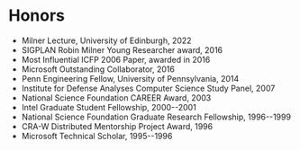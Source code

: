 Honors
======
  * Milner Lecture, University of Edinburgh, 2022
  * SIGPLAN Robin Milner Young Researcher award, 2016
  * Most Influential ICFP 2006 Paper, awarded in 2016
  * Microsoft Outstanding Collaborator, 2016
  * Penn Engineering Fellow, University of Pennsylvania, 2014
  * Institute for Defense Analyses Computer Science Study Panel, 2007
  * National Science Foundation CAREER Award, 2003
  * Intel Graduate Student Fellowship, 2000--2001
  * National Science Foundation Graduate Research Fellowship, 1996--1999
  * CRA-W Distributed Mentorship Project Award, 1996
  * Microsoft Technical Scholar, 1995--1996


